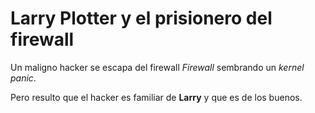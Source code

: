 # Larry Plotter y el prisionero del firewall

Un maligno hacker se escapa del firewall *Firewall* sembrando un *kernel panic*.

Pero resulto que el hacker es familiar de **Larry** y que es de los buenos.
